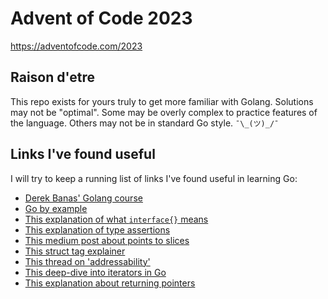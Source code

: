 # Advent of Code 2023

https://adventofcode.com/2023

## Raison d'etre

This repo exists for yours truly to get more familiar with Golang.
Solutions may not be "optimal". Some may be overly complex to practice features
of the language. Others may not be in standard Go style. `¯\_(ツ)_/¯`


## Links I've found useful

I will try to keep a running list of links I've found useful in learning Go:

- [Derek Banas' Golang course](https://www.youtube.com/watch?v=YzLrWHZa-Kc)
- [Go by example](https://gobyexample.com)
- [This explanation of what `interface{}` means](https://stackoverflow.com/questions/23148812/whats-the-meaning-of-interface)
- [This explanation of type assertions](https://stackoverflow.com/questions/38816843/explain-type-assertions-in-go)
- [This medium post about points to slices](https://medium.com/swlh/golang-tips-why-pointers-to-slices-are-useful-and-how-ignoring-them-can-lead-to-tricky-bugs-cac90f72e77b)
- [This struct tag explainer](https://www.digitalocean.com/community/tutorials/how-to-use-struct-tags-in-go)
- [This thread on 'addressability'](https://stackoverflow.com/questions/42605337/cannot-assign-to-struct-field-in-a-map)
- [This deep-dive into iterators in Go](https://ewencp.org/blog/golang-iterators/)
- [This explanation about returning pointers](https://www.ardanlabs.com/blog/2017/05/language-mechanics-on-escape-analysis.html)
